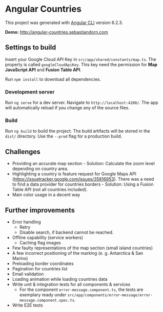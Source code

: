 # Angular Countries

This project was generated with [Angular CLI](https://github.com/angular/angular-cli) version 6.2.3.

**Demo:** http://angular-countries.sebastiandorn.com

## Settings to build

Insert your Google Cloud API Key in `src/app/shared/constants/map.ts`. 
The property is called `googleCloudApiKey`.
This key need the permission for **Map JavaScript API** and **Fusion Table API**.

Run `npm install` to download all dependencies.

### Development server

Run `ng serve` for a dev server. Navigate to `http://localhost:4200/`. The app will automatically reload if you change any of the source files.

### Build

Run `ng build` to build the project. The build artifacts will be stored in the `dist/` directory. Use the `--prod` flag for a production build.

## Challenges

* Providing an accurate map section - Solution: Calculate the zoom level depending on country area.
* Highlighting a country is feature request for Google Maps API (https://issuetracker.google.com/issues/35816953). There was a need to find a data provider for countries borders - Solution: Using a Fusion Table API (not all countries included).
* Main color usage in a decent way

## Further improvements

* Error handling
  * Retry
  * Disable search, if backend cannot be reached.
* Offline capability (service workers)
  * Caching flag images
* Few faulty representations of the map section (small island countries)
* A few incorrect positioning of the marking (e. g. Antarctica & San Marino)
* Preloading border coordinates
* Pagination for countries list
* Email validation
* Loading animation while loading countries data
* Write unit & integration tests for all components & services
  * For the component `error-message.component.ts`, the tests are exemplary ready under `src/app/components/error-message/error-message.component.spec.ts`.
* Write E2E tests

